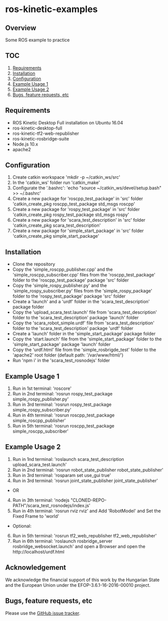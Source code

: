 # ros-kinetic-examples

## Overview
Some ROS example to practice

## TOC
1. [Requirements](#requirements)
2. [Installation](#installation)
3. [Configuration](#configuration)
4. [Example Usage 1](#example-usage-1)
5. [Example Usage 2](#example-usage-2)
6. [Bugs, feature requests, etc](#bugs-feature-requests-etc)

## Requirements
- ROS Kinetic Desktop Full installation on Ubuntu 16.04
- ros-kinetic-desktop-full
- ros-kinetic-tf2-web-republisher
- ros-kinetic-rosbridge-suite
- Node.js 10.x
- apache2

## Configuration
1. Create catkin workspace 'mkdir -p ~/catkin_ws/src'
2. In the 'catkin_ws' folder run 'catkin_make'
3. Configurate the '.bashrc': 'echo "source ~/catkin_ws/devel/setup.bash" >> ~/.bashrc'
4. Create a new package for 'roscpp_test_package' in 'src' folder 'catkin_create_pkg roscpp_test_package std_msgs roscpp'
5. Create a new package for 'rospy_test_package' in 'src' folder 'catkin_create_pkg rospy_test_package std_msgs rospy'
6. Create a new package for 'scara_test_description' in 'src' folder 'catkin_create_pkg scara_test_description'
7. Create a new package for 'simple_start_package' in 'src' folder 'catkin_create_pkg simple_start_package'

## Installation
- Clone the repository
- Copy the 'simple_roscpp_publisher.cpp' and the 'simple_roscpp_subscriber.cpp' files from the 'roscpp_test_package' folder to the 'roscpp_test_package' package 'src' folder
- Copy the 'simple_rospy_publisher.py' and the 'simple_rospy_subscriber.py' files from the 'simple_rospy_package' folder to the 'rospy_test_package' package 'src' folder
- Create a 'launch' and a 'urdf' folder in the 'scara_test_description' package folder
- Copy the 'upload_scara_test.launch' file from 'scara_test_description' folder to the 'scara_test_description' package 'launch' folder
- Copy the 'scara_robot_simple.urdf' file from 'scara_test_description' folder to the 'scara_test_description' package 'urdf' folder
- Create a 'launch' folder in the 'simple_start_package' package folder
- Copy the 'start.launch' file from the 'simple_start_package' folder to the 'simple_start_package' package 'launch' folder
- Copy the 'urdf.html' file from the 'simple_rosbrigde_test' folder to the 'apache2' root folder (default path: '/var/www/html/')
- Run 'npm i' in the 'scara_test_rosnodejs' folder

## Example Usage 1
1. Run in 1st terminal: 'roscore'
2. Run in 2nd terminal: 'rosrun rospy_test_package simple_rospy_publisher.py'
3. Run in 3rd terminal: 'rosrun rospy_test_package simple_rospy_subscriber.py'
4. Run in 4th terminal: 'rosrun roscpp_test_package simple_roscpp_publisher'
5. Run in 5th terminal: 'rosrun roscpp_test_package simple_roscpp_subscriber'

## Example Usage 2
1. Run in 1nd terminal: 'roslaunch scara_test_description upload_scara_test.launch'
2. Run in 2nd terminal: 'rosrun robot_state_publisher robot_state_publisher'
3. Run in 3rd ternimal: 'rosparam set use_gui true'
4. Run in 3rd terminal: 'rosrun joint_state_publisher joint_state_publisher'
- OR
4. Run in 3th terminal: 'nodejs "CLONED-REPO-PATH"/scara_test_rosnodejs/index.js'
5. Run in 4th terminal: 'rosrun rviz rviz' and Add 'RobotModel' and Set the Fixed Frame to 'world'
- Optional:
6. Run in 5th terminal: 'rosrun tf2_web_republisher tf2_web_republisher'
7. Run in 6th terminal: 'roslaunch rosbridge_server rosbridge_websocket.launch' and open a Browser and open the http://localhost/urdf.html

## Acknowledgement
We acknowledge the financial support of this work by the Hungarian State and the European Union under the  EFOP-3.6.1-16-2016-00010 project.

## Bugs, feature requests, etc
Please use the [GitHub issue tracker][].

[GitHub issue tracker]: https://github.com/ABC-iRobotics/ros-kinetic-examples/issues
